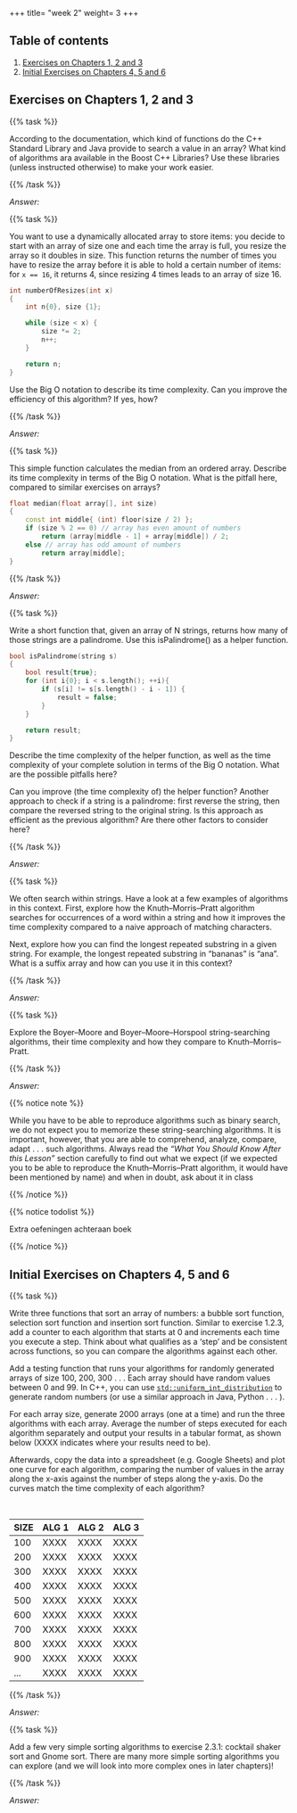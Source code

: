 +++
title= "week 2"
weight= 3
+++

## Table of contents

1. [Exercises on Chapters 1, 2 and 3](#exercises-on-chapters-1-2-and-3)
2. [Initial Exercises on Chapters 4, 5 and 6](#initial-exercises-on-chapters-4-5-and-6)

## Exercises on Chapters 1, 2 and 3

{{% task %}}

According to the documentation, which kind of functions do the C++ Standard Library and Java provide to search a value in an array? What kind of algorithms ara available in the Boost C++ Libraries? Use these libraries (unless instructed otherwise) to make your work easier.

{{% /task %}}

*Answer:*

{{% task %}}

You want to use a dynamically allocated array to store items: you decide to start with an array of size one and each time the array is full, you resize the array so it doubles in size. This function returns the number of times you have to resize the array before it is able to hold a certain number of items: for `x == 16`, it returns 4, since resizing 4 times leads to an array of size 16.

```C++
int numberOfResizes(int x)
{
    int n{0}, size {1};

    while (size < x) {
        size *= 2;
        n++;
    }

    return n;
}
```

Use the Big O notation to describe its time complexity. Can you improve the efficiency of this algorithm? If yes, how?

{{% /task %}}

*Answer:*

{{% task %}}

This simple function calculates the median from an ordered array. Describe its time complexity in terms of the Big O notation. What is the pitfall here, compared to similar exercises on arrays?

```C++
float median(float array[], int size)
{
    const int middle{ (int) floor(size / 2) };
    if (size % 2 == 0) // array has even amount of numbers
        return (array[middle - 1] + array[middle]) / 2;
    else // array has odd amount of numbers
        return array[middle];
}
```

{{% /task %}}

*Answer:*

{{% task %}}

Write a short function that, given an array of N strings, returns how many of those strings are a palindrome. Use this isPalindrome() as a helper function.

```C++
bool isPalindrome(string s)
{
    bool result{true};
    for (int i{0}; i < s.length(); ++i){
        if (s[i] != s[s.length() - i - 1]) {
            result = false;
        }
    }

    return result;
}
```

Describe the time complexity of the helper function, as well as the time complexity of your complete solution in terms of the Big O notation. What are the possible pitfalls here?

Can you improve (the time complexity of) the helper function? Another approach to check if a string is a palindrome: first reverse the string, then compare the reversed string to the original string. Is this approach as efficient as the previous algorithm? Are there other factors to consider here?

{{% /task %}}

*Answer:*

{{% task %}}

We often search within strings. Have a look at a few examples of algorithms in this context. First, explore how the Knuth–Morris–Pratt algorithm searches for occurrences of a word within a string and how it improves the time complexity compared to a naive approach of matching characters.

Next, explore how you can find the longest repeated substring in a given string. For example, the longest repeated substring in “bananas” is “ana”. What is a suffix array and how can you use it in this context?

{{% /task %}}

*Answer:*

{{% task %}}

Explore the Boyer–Moore and Boyer–Moore–Horspool string-searching algorithms, their time complexity and how they compare to Knuth–Morris–Pratt.

{{% /task %}}

*Answer:*

{{% notice note %}}

While you have to be able to reproduce algorithms such as binary search, we do not expect you to memorize these string-searching algorithms. It is important, however, that you are able to comprehend, analyze, compare, adapt . . . such algorithms. Always read the *“What You Should Know After this Lesson”* section carefully to find out what we expect (if we expected you to be able to reproduce the Knuth–Morris–Pratt algorithm, it would have been mentioned by name) and when in doubt, ask about it in class

{{% /notice %}}

{{% notice todolist %}}

Extra oefeningen achteraan boek

{{% /notice %}}

## Initial Exercises on Chapters 4, 5 and 6

{{% task %}}

Write three functions that sort an array of numbers: a bubble sort function, selection sort function and insertion sort function. Similar to exercise 1.2.3, add a counter to each algorithm that starts at 0 and increments each time you execute a step. Think about what qualifies as a ‘step’ and be consistent across functions, so you can compare the algorithms against each other.

Add a testing function that runs your algorithms for randomly generated arrays of size 100, 200, 300 . . . Each array should have random values between 0 and 99. In C++, you can use [`std::uniform_int_distribution`](https://en.cppreference.com/w/cpp/numeric/random/uniform_int_distribution) to generate random numbers (or use a similar approach in Java, Python . . . ).

For each array size, generate 2000 arrays (one at a time) and run the three algorithms with each array. Average the number of steps executed for each algorithm separately and output your results in a tabular format, as shown below (XXXX indicates where your results need to be).

Afterwards, copy the data into a spreadsheet (e.g. Google Sheets) and plot one curve for each algorithm, comparing the number of values in the array along the x-axis against the number of steps along the y-axis. Do the curves match the time complexity of each algorithm?

<br>

| SIZE | ALG 1 | ALG 2 | ALG 3 |
|------|-------|-------|-------|
| 100  | XXXX  | XXXX  | XXXX  |
| 200  | XXXX  | XXXX  | XXXX  |
| 300  | XXXX  | XXXX  | XXXX  |
| 400  | XXXX  | XXXX  | XXXX  |
| 500  | XXXX  | XXXX  | XXXX  |
| 600  | XXXX  | XXXX  | XXXX  |
| 700  | XXXX  | XXXX  | XXXX  |
| 800  | XXXX  | XXXX  | XXXX  |
| 900  | XXXX  | XXXX  | XXXX  |
| ...  | XXXX  | XXXX  | XXXX  |

{{% /task %}}

*Answer:*

{{% task %}}

Add a few very simple sorting algorithms to exercise 2.3.1: cocktail shaker
sort and Gnome sort. There are many more simple sorting algorithms you
can explore (and we will look into more complex ones in later chapters)!

{{% /task %}}

*Answer:*
